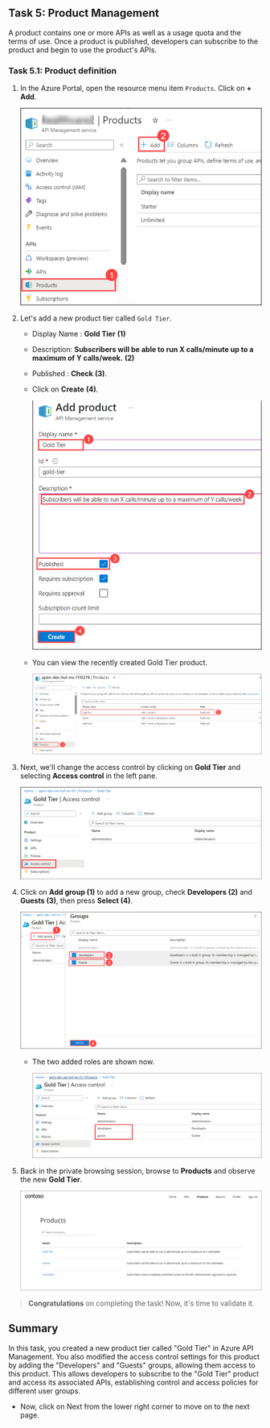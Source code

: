 ## Task 5: Product Management

A product contains one or more APIs as well as a usage quota and the terms of use. Once a product is published, developers can subscribe to the product and begin to use the product's APIs.

### Task 5.1: Product definition

1. In the Azure Portal, open the resource menu item `Products`. Click on **+ Add**.

   ![APIM Products](media3/products1.png)

1. Let's add a new product tier called `Gold Tier`.

   - Display Name : **Gold Tier** **(1)**
   - Description: **Subscribers will be able to run X calls/minute up to a maximum of Y calls/week.** **(2)**
   - Published : **Check** **(3)**.
   - Click on **Create** **(4)**.

     ![APIM Add Product](media3/add-product.png)

   - You can view the recently created Gold Tier product.

     ![APIM Add Product](media3/P5-T5.1-S3.png)

1. Next, we'll change the access control by clicking on **Gold Tier** and selecting **Access control** in the left pane.

   ![APIM Add Product Access](media3/04.png)

1. Click on **Add group (1)** to add a new group, check **Developers (2)** and **Guests (3)**, then press **Select (4)**.

   ![APIM Add Product Access](media3/P5-T5.1-addgrp.png)

   - The two added roles are shown now.

     ![APIM Developer Portal Added Product](media3/05.png)

1. Back in the private browsing session, browse to **Products** and observe the new **Gold Tier**.

   ![APIM Developer Portal Added Product](media3/06.png)

> **Congratulations** on completing the task! Now, it's time to validate it.
> <validation step="8a9c8766-7111-4091-9f67-2fadaa51d74d" />

## Summary

In this task, you created a new product tier called "Gold Tier" in Azure API Management. You also modified the access control settings for this product by adding the "Developers" and "Guests" groups, allowing them access to this product. This allows developers to subscribe to the "Gold Tier" product and access its associated APIs, establishing control and access policies for different user groups.

- Now, click on Next from the lower right corner to move on to the next page.
